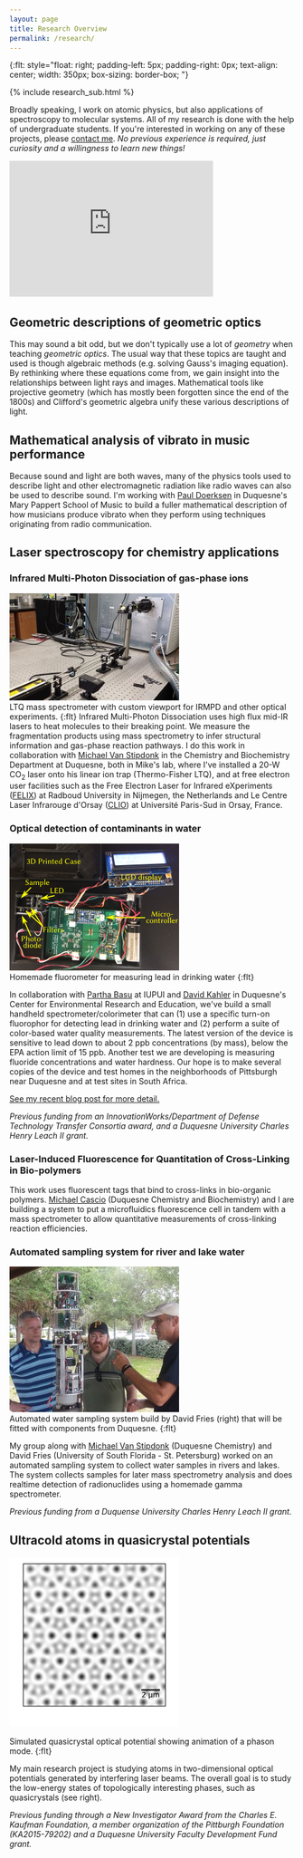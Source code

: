 ```yaml
---
layout: page
title: Research Overview
permalink: /research/
---
```

{:flt: style="float: right;
       padding-left: 5px;
       padding-right: 0px;
       text-align: center;
       width: 350px;
       box-sizing: border-box;
       "}

{% include research_sub.html %}

Broadly speaking, I work on atomic physics, but also applications of spectroscopy to molecular systems.  All of my research is done with the help of undergraduate students.  If you're interested in working on any of these projects, please [contact me](/about).  *No previous experience is required, just curiosity and a willingness to learn new things!*

<iframe width="360" height="240" src="https://www.youtube.com/embed/vUE_Bs3hgbg" frameborder="0" allow="encrypted-media; picture-in-picture" allowfullscreen></iframe>

## Geometric descriptions of geometric optics
This may sound a bit odd, but we don't typically use a lot of *geometry* when teaching *geometric optics*.  The usual way that these topics are taught and used is though algebraic methods (e.g. solving Gauss's imaging equation).  By rethinking where these equations come from, we gain insight into the relationships between light rays and images.  Mathematical tools like projective geometry (which has mostly been forgotten since the end of the 1800s) and Clifford's geometric algebra unify these various descriptions of light.

## Mathematical analysis of vibrato in music performance
Because sound and light are both waves, many of the physics tools used to describe light and other electromagnetic radiation like radio waves can also be used to describe sound.  I'm working with [Paul Doerksen](https://www.duq.edu/faculty-and-staff/paul-doerksen.php) in Duquesne's Mary Pappert School of Music to build a fuller mathematical description of how musicians produce vibrato when they perform using techniques originating from radio communication.

## Laser spectroscopy for chemistry applications
### Infrared Multi-Photon Dissociation of gas-phase ions
![LTQ with CO2 laser addition](./assets/photos/LTQ-CO2.jpg)<br />
LTQ mass spectrometer with custom viewport for IRMPD and other optical experiments.
{:flt}
Infrared Multi-Photon Dissociation uses high flux mid-IR lasers to heat molecules to their breaking point.
We measure the fragmentation products using mass spectrometry to infer structural information and gas-phase reaction pathways.
I do this work in collaboration with [Michael Van Stipdonk](https://www.duq.edu/faculty-and-staff/michael-van-stipdonk.php) in the Chemistry and Biochemistry Department at Duquesne,
both in Mike's lab, where I've installed a 20-W CO<sub>2</sub> laser onto his linear ion trap (Thermo-Fisher LTQ),
and at free electron user facilities such as the Free Electron Laser for Infrared eXperiments ([FELIX](http://www.ru.nl/felix/)) at Radboud University in Nijmegen, the Netherlands and Le Centre Laser Infrarouge d'Orsay ([CLIO](http://old.clio.lcp.u-psud.fr/clio_eng/clio_eng.htm)) at Université Paris-Sud in Orsay, France.

### Optical detection of contaminants in water
![Homemade fluorometer](./assets/photos/LG4-photo.png)<br />
Homemade fluorometer for measuring lead in drinking water
{:flt}

In collaboration with [Partha Basu](https://science.iupui.edu/people/basu-partha) at IUPUI and [David Kahler](https://davidmkahler.blogspot.com/) in Duquesne's Center for Environmental Research and Education, we've build a small handheld spectrometer/colorimeter that can (1) use a specific turn-on fluorophor for detecting lead in drinking water and (2) perform a suite of color-based water quality measurements.  The latest version of the device is sensitive to lead down to about 2 ppb concentrations (by mass), below the EPA action limit of 15 ppb.  Another test we are developing is measuring fluoride concentrations and water hardness.  Our hope is to make several copies of the device and test homes in the neighborhoods of Pittsburgh near Duquesne and at test sites in South Africa.

[See my recent blog post for more detail.](/research/2018/03/08/lead-background.html)

*Previous funding from an InnovationWorks/Department of Defense Technology Transfer Consortia award, and a Duquesne University Charles Henry Leach II grant.*

### Laser-Induced Fluorescence for Quantitation of Cross-Linking in Bio-polymers
This work uses fluorescent tags that bind to cross-links in bio-organic polymers.  [Michael Cascio](https://www.duq.edu/faculty-and-staff/michael-cascio.php) (Duquesne Chemistry and Biochemistry) and I are building a system to put a microfluidics fluorescence cell in tandem with a mass spectrometer to allow quantitative measurements of cross-linking reaction efficiencies.

### Automated sampling system for river and lake water
![Automated water sampler](./assets/photos/H2O-sampler.jpg)<br />
Automated water sampling system build by David Fries (right) that will be fitted with components from Duquesne.
{:flt}

My group along with [Michael Van Stipdonk](https://www.duq.edu/faculty-and-staff/michael-van-stipdonk.php) (Duquesne Chemistry) and David Fries (University of South Florida - St. Petersburg) worked on an automated sampling system to collect water samples in rivers and lakes.  The system collects samples for later mass spectrometry analysis and does realtime detection of radionuclides using a homemade gamma spectrometer.

*Previous funding from a Duquense University Charles Henry Leach II grant.*

## Ultracold atoms in quasicrystal potentials
![quasicrystal potential](./assets/figs/qx-atoms-zoom-sm.png)
<!-- ![quasicrystal potential with phason excitation](./assets/figs/qx-phason-ani.gif) -->
Simulated quasicrystal optical potential showing animation of a phason mode.
{:flt}

My main research project is studying atoms in two-dimensional optical potentials generated by interfering laser beams.  The overall goal is to study the low-energy states of topologically interesting phases, such as quasicrystals (see right).

*Previous funding through a New Investigator Award from the Charles E. Kaufman Foundation, a member organization of the Pittburgh Foundation (KA2015-79202) and a Duquesne University Faculty Development Fund grant.*

